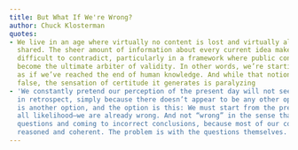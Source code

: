 ```yaml
---
title: But What If We're Wrong?
author: Chuck Klosterman
quotes:
- We live in an age where virtually no content is lost and virtually all content is
  shared. The sheer amount of information about every current idea makes those concepts
  difficult to contradict, particularly in a framework where public consensus has
  become the ultimate arbiter of validity. In other words, we’re starting to behave
  as if we’ve reached the end of human knowledge. And while that notion is undoubtedly
  false, the sensation of certitude it generates is paralyzing
- 'We constantly pretend our perception of the present day will not seem ludicrous
  in retrospect, simply because there doesn’t appear to be any other option. Yet there
  is another option, and the option is this: We must start from the premise that—in
  all likelihood—we are already wrong. And not “wrong” in the sense that we are examining
  questions and coming to incorrect conclusions, because most of our conclusions are
  reasoned and coherent. The problem is with the questions themselves.'
---
```

